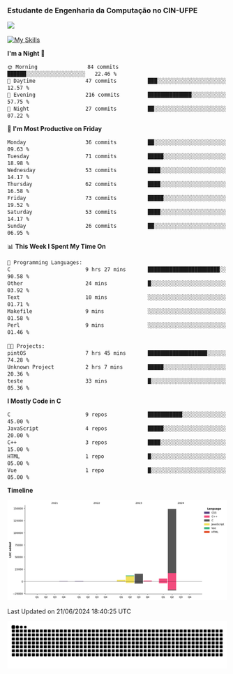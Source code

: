 
### Estudante de Engenharia da Computação no CIN-UFPE
<div>
      <!--<img width=400 src="https://github-readme-stats.vercel.app/api?username=Zed201&show_icons=true&theme=tokyonight" /-->
      <img width=400 src='https://leetcode.card.workers.dev/Zed201?theme=nord&font=baloo&extension=null' />
</div>


[![My Skills](https://skillicons.dev/icons?i=c,cpp,py,java,neovim&theme=dark)](https://skillicons.dev)

<!--START_SECTION:waka-->
**I'm a Night 🦉** 

```text
🌞 Morning                84 commits          ██████░░░░░░░░░░░░░░░░░░░   22.46 % 
🌆 Daytime                47 commits          ███░░░░░░░░░░░░░░░░░░░░░░   12.57 % 
🌃 Evening                216 commits         ██████████████░░░░░░░░░░░   57.75 % 
🌙 Night                  27 commits          ██░░░░░░░░░░░░░░░░░░░░░░░   07.22 % 
```
📅 **I'm Most Productive on Friday** 

```text
Monday                   36 commits          ██░░░░░░░░░░░░░░░░░░░░░░░   09.63 % 
Tuesday                  71 commits          █████░░░░░░░░░░░░░░░░░░░░   18.98 % 
Wednesday                53 commits          ████░░░░░░░░░░░░░░░░░░░░░   14.17 % 
Thursday                 62 commits          ████░░░░░░░░░░░░░░░░░░░░░   16.58 % 
Friday                   73 commits          █████░░░░░░░░░░░░░░░░░░░░   19.52 % 
Saturday                 53 commits          ████░░░░░░░░░░░░░░░░░░░░░   14.17 % 
Sunday                   26 commits          ██░░░░░░░░░░░░░░░░░░░░░░░   06.95 % 
```


📊 **This Week I Spent My Time On** 

```text
💬 Programming Languages: 
C                        9 hrs 27 mins       ███████████████████████░░   90.58 % 
Other                    24 mins             █░░░░░░░░░░░░░░░░░░░░░░░░   03.92 % 
Text                     10 mins             ░░░░░░░░░░░░░░░░░░░░░░░░░   01.71 % 
Makefile                 9 mins              ░░░░░░░░░░░░░░░░░░░░░░░░░   01.58 % 
Perl                     9 mins              ░░░░░░░░░░░░░░░░░░░░░░░░░   01.46 % 

🐱‍💻 Projects: 
pintOS                   7 hrs 45 mins       ███████████████████░░░░░░   74.28 % 
Unknown Project          2 hrs 7 mins        █████░░░░░░░░░░░░░░░░░░░░   20.36 % 
teste                    33 mins             █░░░░░░░░░░░░░░░░░░░░░░░░   05.36 % 
```

**I Mostly Code in C** 

```text
C                        9 repos             ███████████░░░░░░░░░░░░░░   45.00 % 
JavaScript               4 repos             █████░░░░░░░░░░░░░░░░░░░░   20.00 % 
C++                      3 repos             ████░░░░░░░░░░░░░░░░░░░░░   15.00 % 
HTML                     1 repo              █░░░░░░░░░░░░░░░░░░░░░░░░   05.00 % 
Vue                      1 repo              █░░░░░░░░░░░░░░░░░░░░░░░░   05.00 % 
```



**Timeline**

![Lines of Code chart](https://raw.githubusercontent.com/Zed201/Zed201/master/assets/bar_graph.png)


 Last Updated on 21/06/2024 18:40:25 UTC
<!--END_SECTION:waka-->

<picture>
  <source media="(prefers-color-scheme: dark)" srcset="https://github.com/Zed201/Zed201/blob/output/github-contribution-grid-snake-dark.svg" />
  <img alt="github-snake" src="https://github.com/Zed201/Zed201/blob/output/github-contribution-grid-snake-dark.svg" />
</picture>
